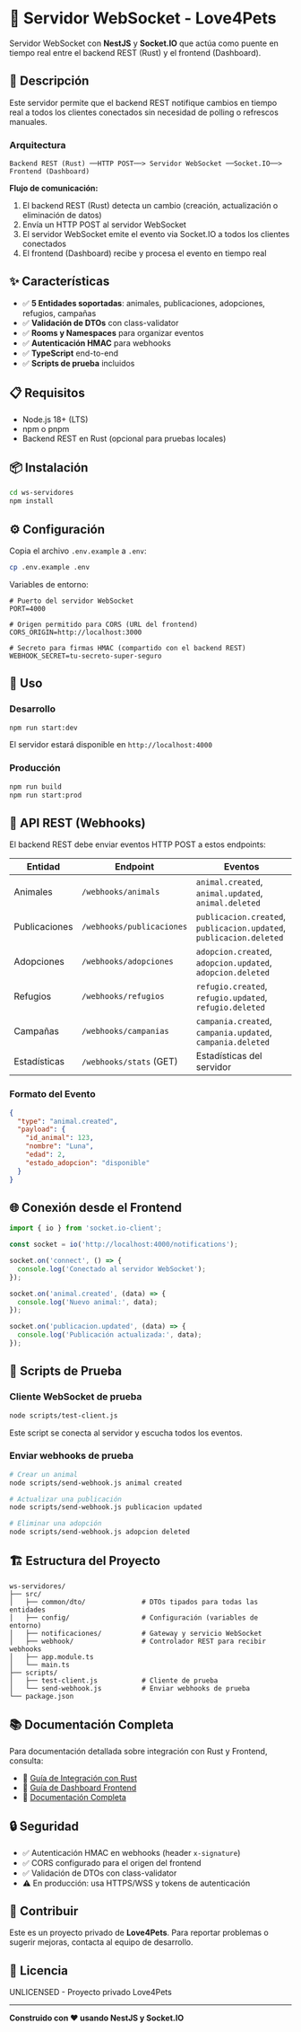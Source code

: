 # 🔌 Servidor WebSocket - Love4Pets

Servidor WebSocket con **NestJS** y **Socket.IO** que actúa como puente en tiempo real entre el backend REST (Rust) y el frontend (Dashboard).

## 🎯 Descripción

Este servidor permite que el backend REST notifique cambios en tiempo real a todos los clientes conectados sin necesidad de polling o refrescos manuales.

### Arquitectura

```
Backend REST (Rust) ──HTTP POST──> Servidor WebSocket ──Socket.IO──> Frontend (Dashboard)
```

**Flujo de comunicación:**
1. El backend REST (Rust) detecta un cambio (creación, actualización o eliminación de datos)
2. Envía un HTTP POST al servidor WebSocket
3. El servidor WebSocket emite el evento via Socket.IO a todos los clientes conectados
4. El frontend (Dashboard) recibe y procesa el evento en tiempo real

## ✨ Características

- ✅ **5 Entidades soportadas**: animales, publicaciones, adopciones, refugios, campañas
- ✅ **Validación de DTOs** con class-validator
- ✅ **Rooms y Namespaces** para organizar eventos
- ✅ **Autenticación HMAC** para webhooks
- ✅ **TypeScript** end-to-end
- ✅ **Scripts de prueba** incluidos

## 📋 Requisitos

- Node.js 18+ (LTS)
- npm o pnpm
- Backend REST en Rust (opcional para pruebas locales)

## 📦 Instalación

```bash
cd ws-servidores
npm install
```

## ⚙️ Configuración

Copia el archivo `.env.example` a `.env`:

```bash
cp .env.example .env
```

Variables de entorno:

```env
# Puerto del servidor WebSocket
PORT=4000

# Origen permitido para CORS (URL del frontend)
CORS_ORIGIN=http://localhost:3000

# Secreto para firmas HMAC (compartido con el backend REST)
WEBHOOK_SECRET=tu-secreto-super-seguro
```

## 🚀 Uso

### Desarrollo

```bash
npm run start:dev
```

El servidor estará disponible en `http://localhost:4000`

### Producción

```bash
npm run build
npm run start:prod
```

## 📡 API REST (Webhooks)

El backend REST debe enviar eventos HTTP POST a estos endpoints:

| Entidad        | Endpoint                   | Eventos                                    |
|----------------|----------------------------|--------------------------------------------|
| Animales       | `/webhooks/animals`        | `animal.created`, `animal.updated`, `animal.deleted` |
| Publicaciones  | `/webhooks/publicaciones`  | `publicacion.created`, `publicacion.updated`, `publicacion.deleted` |
| Adopciones     | `/webhooks/adopciones`     | `adopcion.created`, `adopcion.updated`, `adopcion.deleted` |
| Refugios       | `/webhooks/refugios`       | `refugio.created`, `refugio.updated`, `refugio.deleted` |
| Campañas       | `/webhooks/campanias`      | `campania.created`, `campania.updated`, `campania.deleted` |
| Estadísticas   | `/webhooks/stats` (GET)    | Estadísticas del servidor |

### Formato del Evento

```json
{
  "type": "animal.created",
  "payload": {
    "id_animal": 123,
    "nombre": "Luna",
    "edad": 2,
    "estado_adopcion": "disponible"
  }
}
```

## 🌐 Conexión desde el Frontend

```javascript
import { io } from 'socket.io-client';

const socket = io('http://localhost:4000/notifications');

socket.on('connect', () => {
  console.log('Conectado al servidor WebSocket');
});

socket.on('animal.created', (data) => {
  console.log('Nuevo animal:', data);
});

socket.on('publicacion.updated', (data) => {
  console.log('Publicación actualizada:', data);
});
```

## 🧪 Scripts de Prueba

### Cliente WebSocket de prueba

```bash
node scripts/test-client.js
```

Este script se conecta al servidor y escucha todos los eventos.

### Enviar webhooks de prueba

```bash
# Crear un animal
node scripts/send-webhook.js animal created

# Actualizar una publicación
node scripts/send-webhook.js publicacion updated

# Eliminar una adopción
node scripts/send-webhook.js adopcion deleted
```

## 🏗️ Estructura del Proyecto

```
ws-servidores/
├── src/
│   ├── common/dto/              # DTOs tipados para todas las entidades
│   ├── config/                  # Configuración (variables de entorno)
│   ├── notificaciones/          # Gateway y servicio WebSocket
│   ├── webhook/                 # Controlador REST para recibir webhooks
│   ├── app.module.ts
│   └── main.ts
├── scripts/
│   ├── test-client.js           # Cliente de prueba
│   └── send-webhook.js          # Enviar webhooks de prueba
└── package.json
```

## 📚 Documentación Completa

Para documentación detallada sobre integración con Rust y Frontend, consulta:

- 📖 [Guía de Integración con Rust](../GUIA_INTEGRACION_RUST.md)
- 📖 [Guía de Dashboard Frontend](../GUIA_DASHBOARD_FRONTEND.md)
- 📖 [Documentación Completa](../DOCUMENTACION.md)

## 🔒 Seguridad

- ✅ Autenticación HMAC en webhooks (header `x-signature`)
- ✅ CORS configurado para el origen del frontend
- ✅ Validación de DTOs con class-validator
- ⚠️ En producción: usa HTTPS/WSS y tokens de autenticación

## 🤝 Contribuir

Este es un proyecto privado de **Love4Pets**. Para reportar problemas o sugerir mejoras, contacta al equipo de desarrollo.

## 📝 Licencia

UNLICENSED - Proyecto privado Love4Pets

---

**Construido con ❤️ usando NestJS y Socket.IO**
